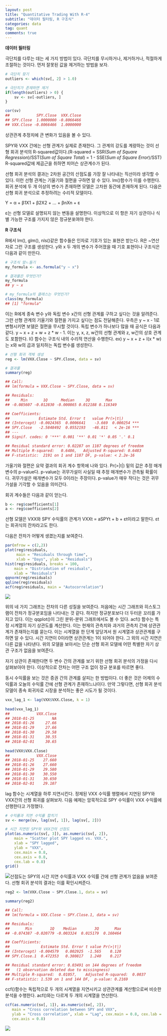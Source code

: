 ```yaml
---
layout: post
title: "Quantitative Trading With R-4"
subtitle: "데이터 필터링, R 구조식"
categories: data
tag: quant
comments: true
---
```


**데이터 필터링**

극단치를 다루는 데는 세 가지 방법이 있다. 극단치를 무시하거나, 제거하거나, 적절하게 조절하는 것이다. 먼저 잘못된 값을 제거하는 방법을 보자.

```R
# 극단치 찾기
outliers <- which(sv[, 2] > 1.0)

# 극단치가 존재하면 제거
if(length(outliers) > 0) {
    sv <- sv[-outliers, ]
}

cor(sv)
##            SPY.Close  VXX.Close 
## SPY.Close  1.0000000 -0.8066466
## VXX.Close -0.8066466  1.0000000
```

상관관계 추정치에 큰 변화가 있음을 볼 수 있다.

SPY와 VXX 간에는 선형 관계가 실제로 존재한다. 그 관계의 강도를 계량하는 것이 선형 회귀 분석의 R-squared값이다.(R-squared = SSR(*Sum of Square Regression*)/SST(*Sum of Square Total*) = 1 - SSE(*Sum of Square Error*)/SST) R-squared값에 제곱근을 취하면 피어슨 상관계수가 된다.

선형 회귀 분석의 결과는 2차원 공간의 산점도를 가장 잘 나타내는 직선이라 생각할 수 있다. 이런 선형 관계는 기울기와 절편을 구하면 알 수 있다. lm()함수가 이를 수행한다. 회귀 분석에 두 개 이상의 변수가 존재하면 모델은 고차원 동간에 존재하게 된다. 다음은 선형 회귀 분석으로 추정하려는 수리적 모델이다.

Y = α + β1X1 + β2X2 + ... + βnXn + ε

ε는 선형 모델로 설명되지 않는 변동을 설명한다. 이상적으로 이 항은 자기 상관이나 식별 가능한 구조를 가지지 않은 정규분포여야 한다.



**R 구조식**

R에서 lm(), glm(), nls()같은 함수들은 인자로 기호가 있는 표현은 받는다. R은 ~연산자로 그런 구조를 생성한다. y와 x 두 개의 변수가 주어졌을 때 기호 표현이나 구조식은 다음과 같이 만든다.

```R
# 구조식 맘ㄴ들기
my_formula <- as.formula("y ~ x") 

# 결과물은 무엇인가?
my_formula
## y ~ x

# my_formula의 클래스는 무엇인가?
class(my_formula)
## [1] "formula"
```

이는 R에게 종속 변수 y와 독립 변수 x간의 선형 관계를 구하고 싶다는 것을 알려준다. 그런 선형 관계의 기울기와 절편을 가지고 싶다는 점도 전달해준다. 우측은 y ~ x  - 1로 변형시키면 보델은 절편을 무시할 것이다. 독립 변수가 하나보다 많을 때 공식은 다음과 같다. y ~ x + z + w + z * w - 1. 이는 y, x, z, w간의 선형 관계와 z, w간의 상호 관계도 포함한다. I() 함수는 구조식 내의 수리적 연산을 수행한다. ex) y ~ x + z + I(x * w)는 x와 w의 곱과 일치하는 독립 변수를 생성한다.

```R
# 선형 회귀 객체 생성
reg <- lm(VXX.Close ~ SPY.Close, data = sv)

# 결과물
summary(reg)

## Call:
## lm(formula = VXX.Close ~ SPY.Close, data = sv)

## Residuals:
##     Min       1Q      Median     3Q       Max
## -0.085607 -0.012830 -0.000865 0.012188 0.116349

## Coefficients: 
##             Estimate Std. Error t   value Pr(>|t|)
## (Intercept) -0.0024365  0.0006641    -3.669  0.000254 ***
## SPY.Close   -2.5848492  0.0552193   -46.811   < 2e-16 ***
## ---
## Signif. codes: 0 '***' 0.001 '**' 0.01 '*' 0.05 '.' 0.1

## Residual standard error: 0.02287 on 1187 degrees of freedom
## Multiple R-squared:   0.6486,   Adjusted R-squared: 0.6483
## F-statistic:  2191 on 1 and 1187 DF, p-value: < 2.2e-16

```

가울기와 절편은 요약 결과의 회귀 계수 항목에 나와 있다. Pr(>|t|) 밑의 값은 추정 매개변수의 p-value다. p-value는 귀무가설이 사실일 때 추정 매개변수가 관측될 확률이다. 귀무가설은 매개변수가 모두 0이라는 주장이다. p-value가 매우 작다는 것은 귀무가설을 기각할 수 있음을 의미간다.

회귀 계수들은 다음과 같이 얻는다.

```R
b <- reg$coefficients[1]
a <- reg$coefficients[2]
```

선형 모델은 VXX와 SPY 수익률의 관계가 VXXt = aSPYt + b + εt이라고 말한다. εt는 회귀식의 잔차라고도 한다.

다음은 잔차가 어떻게 생겼는지를 보여준다.

```R
par(mfrow = c(2,2))
plot(reg$residuals, 
     main = "Residuals through time", 
     xlab = "Days", ylab = "Residuals")
hist(reg$residuals, breaks = 100, 
    main = "Distridution of residuals",
	xlab = "Residuals")
qqnorm(reg$residuals)
qqline(reg$residuals)
acf(reg$residuals, main = "Autocorrelation")
```

![](https://imgur.com/YKKMIbZ.png)

위의 네 가지 그래프는 잔차의 다른 성질을 보여준다. 처음에는 시간 그래프와 히스토그램이 잔차가 정규분포임을 나타내는 것 같다. 하지만 정규분포보다 더 두터운 꼬리를 가지고 있다. 이는 qqplot()이 그린 분위-분위 그래프에서도 볼 수 있다. acf() 함수는 특정 시계열의 자기 상관도를 계산한다. 이는 현재의 관측치와 과거의 관측치 간에 상관관계가 존재하는지를 묻는다. 이는 시계열을 한 단계 앞당겨서 원 시계열과 상관관계를 구하면 알 수 있다. 시간 지연이 0이라면 상관관계는 1이 되어야 한다. 그 외의 시간 지연은 다른 값을 나타낸다. 위의 모델을 보아서는 단순 선형 회귀 모델에 어떤 특별한 자기 상관 구조가 없음을 보여준다. 

자기 상관이 존재한다면 두 변수 간의 관계를 보기 위한 선형 회귀 분석의 가정을 다시 살펴보아야 한다. 이상적으로 잔차는 어떤 구조 없이 정규 분포를 따르면 좋다.

동시 수익률을 보는 것은 증권 간의 관계를 살피는 한 방법이다. 더 좋은 것은 어제의 수익률과 오늘의 수익률 간에 선형 관계가 존재하느냐이다. 만약 그렇다면, 선형 회귀 분석 모델이 종속 회귀자로 시장을 분석하는 좋은 시도가 될 것이다.

```R
vxx_lag_1 <- lag(VXX$VXX.Close, k = 1)
 
head(vxx_lag_1)
##            VXX.Close
## 2018-01-25        NA
## 2018-01-26     27.66
## 2018-01-29     27.66
## 2018-01-30     29.58
## 2018-01-31     30.55
## 2018-02-01     30.65
 
head(VXX$VXX.Close)
##            VXX.Close
## 2018-01-25    27.660
## 2018-01-26    27.660
## 2018-01-29    29.580
## 2018-01-30    30.550
## 2018-01-31    30.650
## 2018-02-01    29.107
```

lag 함수는 시계열을 하루 지연시킨다. 정제된 VXX 수익률 행렬에서 지연된 SPY와 VXX간의 선형 회귀를 살펴보자. 다음 예제는 암묵적으로 SPY 수익률이 VXX 수익률에 선행한다고 가정했다.

```R
# 수익률과 지연 수익률 합치기
sv <- merge(sv, lag(sv[, 1]), lag(sv[, 2]))

# 시간 지연된 SPY와 VXX간의 산점도
plot(as.numeric(sv[, 3]), as.numeric(sv[, 2]),
	main = "Scatter plot SPY lagged vs. VXX.",
	xlab = "SPY lagged",
	ylab = "VXX",
	cex.main = 0.8,
	cex.axis = 0.8,
	cex.lab = 0.8)
grid()
```

![](https://imgur.com/2LFEEO5.png)산점도는 SPY의 시간 지연 수익률과 VXX 수익률 간에 선형 관계가 없음을 보여준다. 선형 회귀 분석의 결과는 이를 확인시켜준다.

```R
reg2 <- lm(VXX.Close ~ SPY.Close.1, data = sv)

summary(reg2)

## Call:
## lm(formula = VXX.Close ~ SPY.Close.1, data = sv)

## Residuals:
##       Min        1Q    Median        3Q       Max 
## -0.074387 -0.020779 -0.003324  0.015179  0.160464 

## Coefficients:
##              Estimate Std. Error t value Pr(>|t|)
## (Intercept) -0.004579   0.002925  -1.565    0.120
## SPY.Close.1  0.472353   0.380817   1.240    0.217

## Residual standard error: 0.03491 on 144 degrees of freedom
##   (1 observation deleted due to missingness)
## Multiple R-squared:  0.01057,	Adjusted R-squared:  0.0037 
## F-statistic: 1.539 on 1 and 144 DF,  p-value: 0.2169
```

ccf()함수는 독립적으로 두 개의 시계열을 지연시키고 상관관계를 계산함으로써 비슷한 분석을 수행한다. acf()와는 다르게 두 개의 시계열을 연산한다.

```R
ccf(as.numeric(sv[, 1]), as.numeric(sv[, 2]),
   main = "Cross correlation between SPY and VXX",
   ylab = "Cross correlation", xlab = "Lag", cex.main = 0.8, cex.lab = 0.8,
   cex.axis = 0.8)
```

![](https://imgur.com/KbzyhBb.png)

